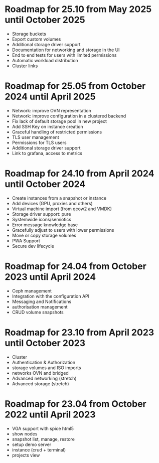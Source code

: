 # Roadmap for 25.10 from May 2025 until October 2025

- Storage buckets
- Export custom volumes
- Additional storage driver support
- Documentation for networking and storage in the UI
- End to end tests for users with limited permissions
- Automatic workload distribution
- Cluster links

# Roadmap for 25.05 from October 2024 until April 2025

- Network: improve OVN representation
- Network: improve configuration in a clustered backend
- Fix lack of default storage pool in new project
- Add SSH Key on instance creation
- Graceful handling of restricted permissions
- TLS user management
- Permissions for TLS users
- Additional storage driver support
- Link to grafana, access to metrics

# Roadmap for 24.10 from April 2024 until October 2024

- Create instances from a snapshot or instance
- Add devices (GPU, proxies and others)
- Virtual machine import (from qcow2 and VMDK)
- Storage driver support: pure
- Systemwide icons/semiotics
- Error message knowledge base
- Gracefully adjust to users with lower permissions
- Move or copy storage volumes
- PWA Support
- Secure dev lifecycle

# Roadmap for 24.04 from October 2023 until April 2024

- Ceph management
- Integration with the configuration API
- Messaging and Notifications
- authorisation management
- CRUD volume snapshots

# Roadmap for 23.10 from April 2023 until October 2023

- Cluster
- Authentication & Authorization
- storage volumes and ISO imports
- networks OVN and bridged
- Advanced networking (stretch)
- Advanced storage (stretch)

# Roadmap for 23.04 from October 2022 until April 2023

- VGA support with spice html5
- show nodes
- snapshot list, manage, restore
- setup demo server
- instance (crud + terminal)
- projects view
